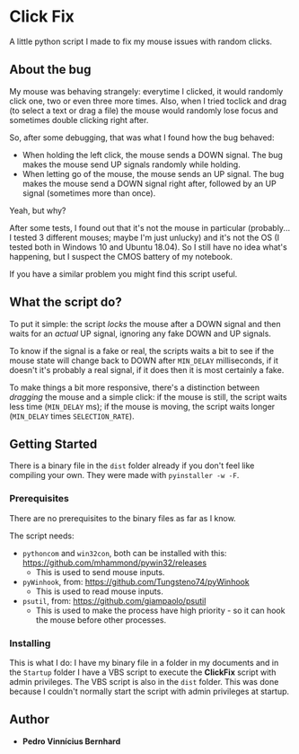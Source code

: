 # Click Fix

A little python script I made to fix my mouse issues with random clicks.

## About the bug

My mouse was behaving strangely: everytime I clicked, it would randomly click one, two or even three more times. Also, when I tried toclick and drag (to select a text or drag a file) the mouse would randomly lose focus and sometimes double clicking right after.

So, after some debugging, that was what I found how the bug behaved:

- When holding the left click, the mouse sends a DOWN signal. The bug makes the mouse send UP signals randomly while holding.
- When letting go of the mouse, the mouse sends an UP signal. The bug makes the mouse send a DOWN signal right after, followed by an UP signal (sometimes more than once).

Yeah, but why?

After some tests, I found out that it's not the mouse in particular (probably... I tested 3 different mouses; maybe I'm just unlucky) and it's not the OS (I tested both in Windows 10 and Ubuntu 18.04). So I still have no idea what's happening, but I suspect the CMOS battery of my notebook.

If you have a similar problem you might find this script useful.

## What the script do?

To put it simple: the script *locks* the mouse after a DOWN signal and then waits for an *actual* UP signal, ignoring any fake DOWN and UP signals.

To know if the signal is a fake or real, the scripts waits a bit to see if the mouse state will change back to DOWN after `MIN_DELAY` milliseconds, if it doesn't it's probably a real signal, if it does then it is most certainly a fake.

To make things a bit more responsive, there's a distinction between *dragging* the mouse and a simple click: if the mouse is still, the script waits less time (`MIN_DELAY` ms); if the mouse is moving, the script waits longer (`MIN_DELAY` times `SELECTION_RATE`).

## Getting Started

There is a binary file in the `dist` folder already if you don't feel like compiling your own. They were made with `pyinstaller -w -F`.

### Prerequisites

There are no prerequisites to the binary files as far as I know.

The script needs:

- `pythoncom` and `win32con`, both can be installed with this: https://github.com/mhammond/pywin32/releases
    - This is used to send mouse inputs.
- `pyWinhook`, from: https://github.com/Tungsteno74/pyWinhook
    - This is used to read mouse inputs.
- `psutil`, from: https://github.com/giampaolo/psutil
    - This is used to make the process have high priority - so it can hook the mouse before other processes.

### Installing

This is what I do: I have my binary file in a folder in my documents and in the `Startup` folder I have a VBS script to execute the **ClickFix** script with admin privileges. The VBS script is also in the `dist` folder. This was done because I couldn't normally start the script with admin privileges at startup.

## Author

* **Pedro Vinnícius Bernhard**
